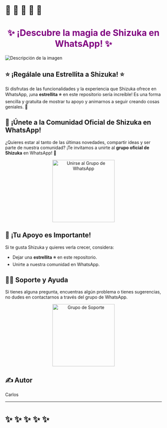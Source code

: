 #  🍁 🍁 🍁 🍁 🍁
<h1 style="color:purple; text-align:center;">✨ ¡Descubre la magia de Shizuka en WhatsApp! ✨</h1>

![Descripción de la imagen](https://i.postimg.cc/HLJxWfNR/Shizuka-telegram.png)


## ⭐ ¡Regálale una Estrellita a Shizuka! ⭐

Si disfrutas de las funcionalidades y la experiencia que Shizuka ofrece en WhatsApp, ¡una **estrellita ⭐** en este repositorio sería increíble! Es una forma sencilla y gratuita de mostrar tu apoyo y animarnos a seguir creando cosas geniales. 💖


## 💬 ¡Únete a la Comunidad Oficial de Shizuka en WhatsApp!

¿Quieres estar al tanto de las últimas novedades, compartir ideas y ser parte de nuestra comunidad? ¡Te invitamos a unirte al **grupo oficial de Shizuka** en WhatsApp! 🌟

<p align="center">
  <a href="https://chat.whatsapp.com/K4O3rZ0qdXz1cNKBbIbaxF">
    <img src="./assets/whatsapp_group_badge.png" alt="Unirse al Grupo de WhatsApp" width="200">
  </a>
</p>


## 💖 ¡Tu Apoyo es Importante!
Si te gusta Shizuka y quieres verla crecer, considera:

* Dejar una **estrellita ⭐** en este repositorio.
* Unirte a nuestra comunidad en WhatsApp.

## 🙋‍♂️ Soporte y Ayuda
Si tienes alguna pregunta, encuentras algún problema o tienes sugerencias, no dudes en contactarnos a través del grupo de WhatsApp.

<p align="center">
  <a href="https://chat.whatsapp.com/EgH3eilZtqCIAjEF9G2Vgz">
    <img src="./assets/whatsapp_group_badge.png" alt="Grupo de Soporte" width="200">
  </a>
</p>


## ✍️ Autor
Carlos

---
# ✨ ✨ ✨ ✨ ✨

